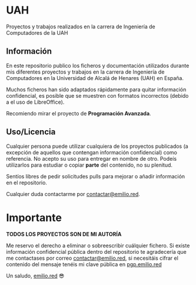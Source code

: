 # UAH
Proyectos y trabajos realizados en la carrera de Ingeniería de Computadores de la UAH

## Información

En este repositorio publico los ficheros y documentación utilizados durante mis diferentes proyectos y trabajos en la carrera de Ingeniería de Computadores en la Universidad de Alcalá de Henares (UAH) en España.

Muchos ficheros han sido adaptados rápidamente para quitar información confidencial, es posible que se muestren con formatos incorrectos (debido a el uso de LibreOffice).

Recomiendo mirar el proyecto de **Programación Avanzada**.

## Uso/Licencia

Cualquier persona puede utilizar cualquiera de los proyectos publicados (a excepción de aquellos que contengan información confidencial) como referencia. No acepto su uso para entregar en nombre de otro. Podeís utilizarlos para estudiar o copiar **parte** del contenido, no su plenitud.

Sentíos libres de pedir solicitudes pulls para mejorar o añadir información en el repositorio.

Cualquier duda contactarme por [contactar@emilio.red](mailto:contactar@emilio.red).

# Importante

**TODOS LOS PROYECTOS SON DE MI AUTORÍA**

Me reservo el derecho a eliminar o sobreescribir cuálquier fichero. Si existe información confidencial pública dentro del repositorio te agradecería que me contactases por correo [contactar@emilio.red](mailto:contactar@emilio.red), si necesitáis cifrar el contenido del mensaje tenéis mi clave pública en [pgp.emilio.red](pgp.emilio.red)

Un saludo, [emilio.red](http://emilio.red) 😎
